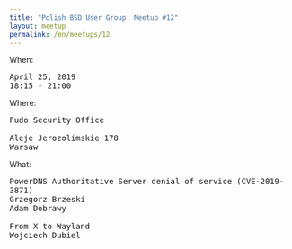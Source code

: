 ```yaml
---
title: "Polish BSD User Group: Meetup #12"
layout: meetup
permalink: /en/meetups/12
---
```

When:
<pre>
April 25, 2019
18:15 - 21:00
</pre>
Where:
<pre>
Fudo Security Office

Aleje Jerozolimskie 178
Warsaw
</pre>
What:
<pre style="white-space: pre-wrap;">
PowerDNS Authoritative Server denial of service (CVE-2019-3871)
Grzegorz Brzeski
Adam Dobrawy

From X to Wayland
Wojciech Dubiel
</pre>
